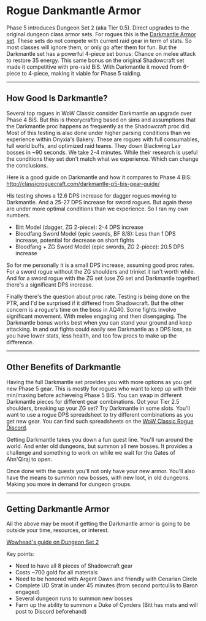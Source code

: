 # Rogue Dankmantle Armor

Phase 5 introduces Dungeon Set 2 (aka Tier 0.5). Direct upgrades to the original dungeon class armor sets. For rogues this is the [Darkmantle Armor set](https://classic.wowhead.com/item-set=512/darkmantle-armor). These sets do not compete with current raid gear in term of stats. So most classes will ignore them, or only go after them for fun. But the Darkmantle set has a powerful 4-piece set bonus: Chance on melee attack to restore 35 energy. This same bonus on the original Shadowcraft set made it competitive with pre-raid BiS. With Darkmantle it moved from 6-piece to 4-piece, making it viable for Phase 5 raiding.

*****

## How Good Is Darkmantle?

Several top rogues in WoW Classic consider Darkmantle an upgrade over Phase 4 BiS. But this is theorycrafting based on sims and assumptions that the Darkmantle proc happens as frequently as the Shadowcraft proc did. Most of this testing is also done under higher parsing conditions than we experience within Onyxia's Bakery. These are rogues with full consumables, full world buffs, and optimized raid teams. They down Blackwing Lair bosses in ~90 seconds. We take 2-4 minutes. While their research is useful the conditions they set don't match what we experience. Which can change the conclusions.

Here is a good guide on Darkmantle and how it compares to Phase 4 BiS: http://classicroguecraft.com/darkmantle-p5-bis-gear-guide/

His testing shows a 12.6 DPS increase for dagger rogues moving to Darkmantle. And a 25-27 DPS increase for sword rogues. But again these are under more optimal conditions than we experience. So I ran my own numbers.

*   Bitt Model (dagger, ZG 2-piece): 2-4 DPS increase
*   Bloodfang Sword Model (epic swords, BF 8/8): Less than 1 DPS increase, potential for decrease on short fights
*   Bloodfang + ZG Sword Model (epic swords, ZG 2-piece): 20.5 DPS increase

So for me personally it is a small DPS increase, assuming good proc rates. For a sword rogue without the ZG shoulders and trinket it isn't worth while. And for a sword rogue with the ZG set (use ZG set and Darkmantle together) there's a significant DPS increase.

Finally there's the question about proc rate. Testing is being done on the PTR, and I'd be surprised if it differed from Shadowcraft. But the other concern is a rogue's time on the boss in AQ40. Some fights involve significant movement. With melee engaging and then disengaging. The Darkmantle bonus works best when you can stand your ground and keep attacking. In and out fights could easily see Darkmantle as a DPS loss, as you have lower stats, less health, and too few procs to make up the difference.

*****

## Other Benefits of Darkmantle

Having the full Darkmantle set provides you with more options as you get new Phase 5 gear. This is mostly for rogues who want to keep up with their min/maxing before achieveing Phase 5 BiS. You can swap in different Darkmantle pieces for different gear combinations. Got your Tier 2.5 shoulders, breaking up your ZG set? Try Darkmantle in some slots. You'll want to use a rogue DPS spreadsheet to try different combinations as you get new gear. You can find such spreadsheets on the [WoW Classic Rogue Discord](https://discord.gg/FD29PN2).

Getting Darkmantle takes you down a fun quest line. You'll run around the world. And enter old dungeons, but summon all new bosses. It provides a challenge and something to work on while we wait for the Gates of Ahn'Qiraj to open.

Once done with the quests you'll not only have your new armor. You'll also have the means to summon new bosses, with new loot, in old dungeons. Making you more in demand for dungeon groups.

*****

## Getting Darkmantle Armor

All the above may be moot if getting the Darkmantle armor is going to be outside your time, resources, or interest.

[Wowhead's guide on Dungeon Set 2](https://classic.wowhead.com/guides/dungeon-set-2-quest-walkthrough-classic-wow#dungeon-2-tier-0-5)

Key points:

*   Need to have all 8 pieces of Shadowcraft gear
*   Costs ~700 gold for all materials
*   Need to be honored with Argent Dawn and friendly with Cenarian Circle
*   Complete UD Strat in under 45 minutes (from second portcullis to Baron engaged)
*   Several dungeon runs to summon new bosses
*   Farm up the ability to summon a Duke of Cynders (Bitt has mats and will post to Discord beforehand)
